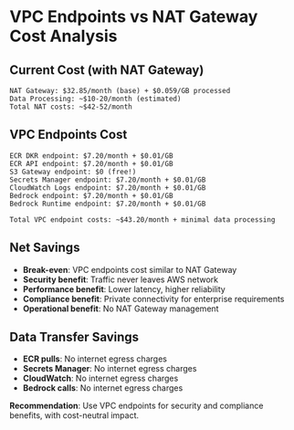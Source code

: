 # VPC Endpoints vs NAT Gateway Cost Analysis

## Current Cost (with NAT Gateway)
```
NAT Gateway: $32.85/month (base) + $0.059/GB processed
Data Processing: ~$10-20/month (estimated)
Total NAT costs: ~$42-52/month
```

## VPC Endpoints Cost
```
ECR DKR endpoint: $7.20/month + $0.01/GB
ECR API endpoint: $7.20/month + $0.01/GB  
S3 Gateway endpoint: $0 (free!)
Secrets Manager endpoint: $7.20/month + $0.01/GB
CloudWatch Logs endpoint: $7.20/month + $0.01/GB
Bedrock endpoint: $7.20/month + $0.01/GB
Bedrock Runtime endpoint: $7.20/month + $0.01/GB

Total VPC endpoint costs: ~$43.20/month + minimal data processing
```

## Net Savings
- **Break-even**: VPC endpoints cost similar to NAT Gateway
- **Security benefit**: Traffic never leaves AWS network
- **Performance benefit**: Lower latency, higher reliability
- **Compliance benefit**: Private connectivity for enterprise requirements
- **Operational benefit**: No NAT Gateway management

## Data Transfer Savings
- **ECR pulls**: No internet egress charges
- **Secrets Manager**: No internet egress charges  
- **CloudWatch**: No internet egress charges
- **Bedrock calls**: No internet egress charges

**Recommendation**: Use VPC endpoints for security and compliance benefits, with cost-neutral impact.